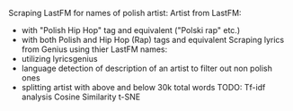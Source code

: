 Scraping LastFM for names of polish artist:
Artist from LastFM:
* with "Polish Hip Hop" tag and equivalent ("Polski rap" etc.)
* with both Polish and Hip Hop (Rap) tags and equivalent
Scraping lyrics from Genius using thier LastFM names:
* utilizing lyricsgenius
* language detection of description of an artist to filter out non polish ones
* splitting artist with above and below 30k total words
TODO:
Tf-idf analysis
Cosine Similarity
t-SNE
